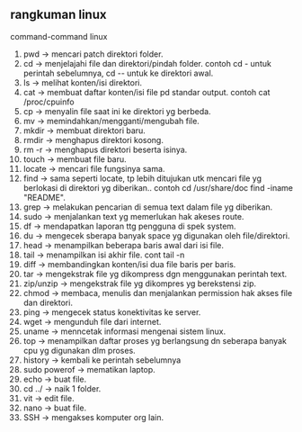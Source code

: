 rangkuman linux
----------------
command-command linux
1. pwd -> mencari patch direktori folder.
2. cd -> menjelajahi file dan direktori/pindah folder. contoh cd - untuk perintah sebelumnya, cd -- untuk ke direktori awal.
3. ls -> melihat konten/isi direktori. 
4. cat -> membuat daftar konten/isi file pd standar output. contoh cat /proc/cpuinfo
5. cp -> menyalin file saat ini ke direktori yg berbeda.
6. mv -> memindahkan/mengganti/mengubah file.
7. mkdir -> membuat direktori baru.
8. rmdir -> menghapus direktori kosong.
9. rm -r -> menghapus direktori beserta isinya.
10. touch -> membuat file baru.
11. locate -> mencari file fungsinya sama.
12. find -> sama seperti locate, tp lebih ditujukan utk mencari file yg berlokasi di direktori yg diberikan.. contoh cd /usr/share/doc find -iname "README".
13. grep -> melakukan pencarian di semua text dalam file yg diberikan.
14. sudo -> menjalankan text yg memerlukan hak akeses route.
15. df -> mendapatkan laporan ttg pengguna di spek system.
16. du -> mengecek sberapa banyak space yg digunakan oleh file/direktori.
17. head -> menampilkan beberapa baris awal dari isi file.
18. tail -> menampilkan isi akhir file. cont tail -n
19. diff -> membandingkan konten/isi dua file baris per baris.
20. tar -> mengekstrak file yg dikompress dgn menggunakan perintah text. 
21. zip/unzip -> mengekstrak file yg dikompres yg berekstensi zip.
22. chmod -> membaca, menulis dan menjalankan permission hak akses file dan direktori.
23. ping -> mengecek status konektivitas ke server.
24. wget -> mengunduh file dari internet.
25. uname -> menncetak informasi mengenai sistem linux.
26. top -> menampilkan daftar proses yg berlangsung dn seberapa banyak cpu yg digunakan dlm proses. 
27. history -> kembali ke perintah sebelumnya
28. sudo powerof -> mematikan laptop.
29. echo -> buat file.
30. cd ../ -> naik 1 folder.
31. vit -> edit file.
32. nano -> buat file.
33. SSH -> mengakses komputer org lain.
